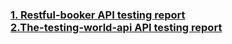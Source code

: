 <h3>
  <a href="https://restful-booker.netlify.app/">1. Restful-booker API testing report</a></br>
  <a href="https://the-testing-world-api.netlify.app/">2.The-testing-world-api API testing report</a>
</h3>
